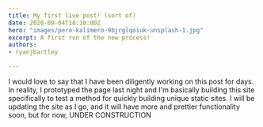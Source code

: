 ```yaml
---
title: My first live post! (sort of)
date: 2020-09-04T18:10:00Z
hero: "images/pero-kalimero-9bjrglqoiuk-unsplash-1.jpg"
excerpt: A first run of the new process!
authors:
- ryanjbartley

---
```


I would love to say that I have been diligently working on this post for days. In reality, I prototyped the page last night and I'm basically building this site specifically to test a method for quickly building unique static sites. I will be updating the site as I go, and it will have more and prettier functionality soon, but for now, UNDER CONSTRUCTION